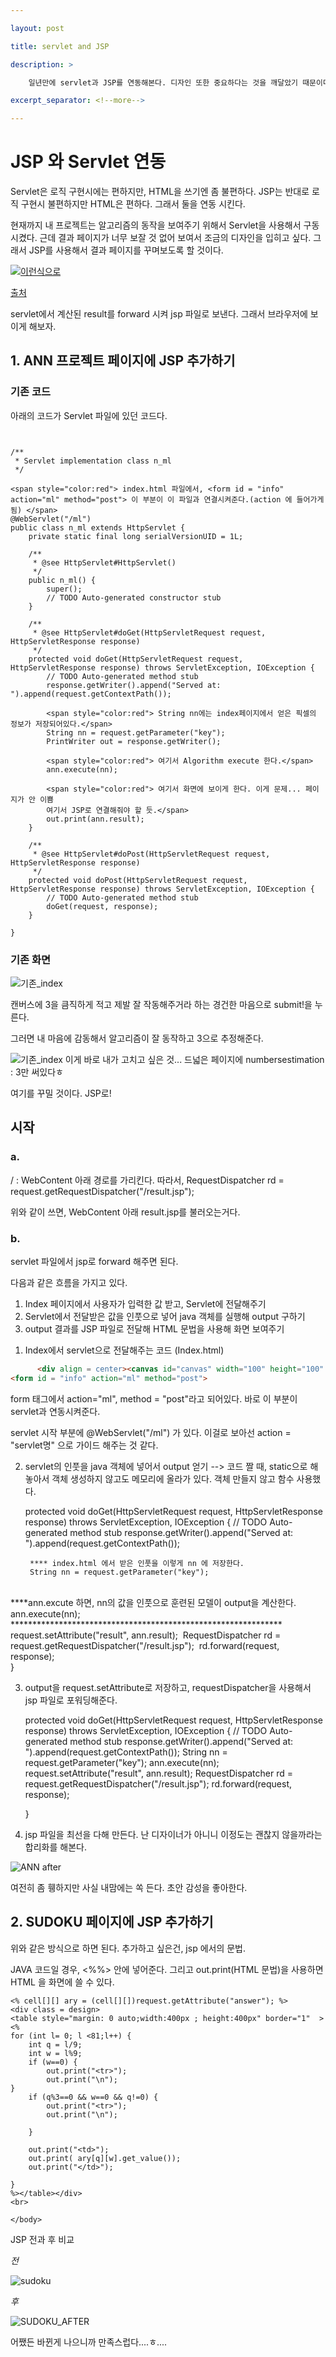 ```yaml
---

layout: post

title: servlet and JSP

description: >

	일년만에 servlet과 JSP를 연동해본다. 디자인 또한 중요하다는 것을 깨달았기 때문이다.

excerpt_separator: <!--more-->

---
```




# JSP 와 Servlet 연동

Servlet은 로직 구현시에는 편하지만, HTML을 쓰기엔 좀 불편하다. JSP는 반대로 로직 구현시 불편하지만 HTML은 편하다. 그래서 둘을 연동 시킨다.



현재까지 내 프로젝트는 알고리즘의 동작을 보여주기 위해서 Servlet을 사용해서 구동시켰다. 근데 결과 페이지가 너무 보잘 것 없어 보여서 조금의 디자인을 입히고 싶다. 그래서 JSP를 사용해서 결과 페이지를 꾸며보도록 할 것이다. 

[![이런식으로](https://img1.daumcdn.net/thumb/R1280x0/?scode=mtistory2&fname=http%3A%2F%2Fcfile22.uf.tistory.com%2Fimage%2F99E93B335B36F467199443)](https://img1.daumcdn.net/thumb/R1280x0/?scode=mtistory2&fname=http%3A%2F%2Fcfile22.uf.tistory.com%2Fimage%2F99E93B335B36F467199443) 

[출처](["https://starkying.tistory.com/entry/Forward-%EA%B7%B8%EB%A6%AC%EA%B3%A0-Servlet-JSP%EC%9D%98-%EC%97%B0%EB%8F%99])



servlet에서 계산된 result를 forward 시켜 jsp 파일로 보낸다. 그래서 브라우저에 보이게 해보자.



## 1. ANN 프로젝트 페이지에 JSP 추가하기

### 기존 코드

아래의 코드가 Servlet 파일에 있던 코드다.

```


/**
 * Servlet implementation class n_ml
 */

<span style="color:red"> index.html 파일에서, <form id = "info" action="ml" method="post"> 이 부분이 이 파일과 연결시켜준다.(action 에 들어가게 됨) </span>
@WebServlet("/ml")
public class n_ml extends HttpServlet {
	private static final long serialVersionUID = 1L;
       
    /**
     * @see HttpServlet#HttpServlet()
     */
    public n_ml() {
        super();
        // TODO Auto-generated constructor stub
    }

	/**
	 * @see HttpServlet#doGet(HttpServletRequest request, HttpServletResponse response)
	 */
	protected void doGet(HttpServletRequest request, HttpServletResponse response) throws ServletException, IOException {
		// TODO Auto-generated method stub
		response.getWriter().append("Served at: ").append(request.getContextPath());
		
		<span style="color:red"> String nn에는 index페이지에서 얻은 픽셀의 정보가 저장되어있다.</span>
		String nn = request.getParameter("key");
		PrintWriter out = response.getWriter();
		
		<span style="color:red"> 여기서 Algorithm execute 한다.</span>
		ann.execute(nn);
		
		<span style="color:red"> 여기서 화면에 보이게 한다. 이게 문제... 페이지가 안 이쁨
		여기서 JSP로 연결해줘야 할 듯.</span>
		out.print(ann.result);
	}

	/**
	 * @see HttpServlet#doPost(HttpServletRequest request, HttpServletResponse response)
	 */
	protected void doPost(HttpServletRequest request, HttpServletResponse response) throws ServletException, IOException {
		// TODO Auto-generated method stub
		doGet(request, response);
	}

}

```



### 기존 화면

![기존_index](https://user-images.githubusercontent.com/37058233/90485466-7beef280-e172-11ea-881a-5f06a27cada5.PNG)

캔버스에 3을 큼직하게 적고 제발 잘 작동해주거라 하는 경건한 마음으로 submit!을 누른다.

그러면 내 마음에 감동해서 알고리즘이 잘 동작하고 3으로 추정해준다.

![기존_index](https://user-images.githubusercontent.com/37058233/90485511-9032ef80-e172-11ea-8882-e0cd17ad494f.PNG) 이게 바로 내가 고치고 싶은 것... 드넓은 페이지에 numbersestimation : 3만 써있다ㅎ

여기를 꾸밀 것이다. JSP로!





## 시작

### a.

/ : WebContent 아래 경로를 가리킨다. 따라서, RequestDispatcher rd = request.getRequestDispatcher("/result.jsp");

위와 같이 쓰면, WebContent 아래 result.jsp를 불러오는거다.



### b.

servlet 파일에서 jsp로 forward 해주면 된다. 

다음과 같은 흐름을 가지고 있다.

 

1. Index 페이지에서 사용자가 입력한 값 받고, Servlet에 전달해주기
2. Servlet에서  전달받은 값을 인풋으로 넣어 java 객체를 실행해 output 구하기
3. output 결과를 JSP 파일로 전달해 HTML 문법을 사용해 화면 보여주기





1) Index에서 servlet으로 전달해주는 코드 (Index.html)

```HTML
	  <div align = center><canvas id="canvas" width="100" height="100" style= " border:solid 1px red;"></canvas></div><br/>
<form id = "info" action="ml" method="post">

```
form 태그에서 action="ml", method = "post"라고 되어있다. 바로 이 부분이 servlet과 연동시켜준다. 

servlet 시작 부분에 @WebServlet("/ml") 가 있다. 이걸로 보아선 action = "servlet명" 으로 가이드 해주는 것 같다.



2) servlet의 인풋을 java 객체에 넣어서 output 얻기 --> 코드 짤 때, static으로 해놓아서 객체 생성하지 않고도 메모리에 올라가 있다. 객체 만들지 않고 함수 사용했다.

	protected void doGet(HttpServletRequest request, HttpServletResponse response) throws ServletException, IOException {
		// TODO Auto-generated method stub
		response.getWriter().append("Served at: ").append(request.getContextPath());
		
		**** index.html 에서 받은 인풋을 이렇게 nn 에 저장한다.
		String nn = request.getParameter("key");


​		
​		****ann.excute 하면, nn의 값을 인풋으로 훈련된 모델이 output을 계산한다.
​		ann.execute(nn); **************************************************************
​		
​		request.setAttribute("result", ann.result);
​		RequestDispatcher rd = request.getRequestDispatcher("/result.jsp");
​	    rd.forward(request, response);
​	
​	}


3) output을 request.setAttribute로 저장하고, requestDispatcher을 사용해서 jsp 파일로 포워딩해준다. 

	protected void doGet(HttpServletRequest request, HttpServletResponse response) throws ServletException, IOException {
		// TODO Auto-generated method stub
		response.getWriter().append("Served at: ").append(request.getContextPath());
		String nn = request.getParameter("key");
		ann.execute(nn);
		request.setAttribute("result", ann.result);
		RequestDispatcher rd = request.getRequestDispatcher("/result.jsp");
	    rd.forward(request, response);
	
	}


4) jsp 파일을 최선을 다해 만든다. 난 디자이너가 아니니 이정도는 괜찮지 않을까라는 합리화를 해본다.

 ![ANN after](https://user-images.githubusercontent.com/37058233/90485712-dc7e2f80-e172-11ea-8f15-17d0732dadb9.PNG)

여전히 좀 휑하지만 사실 내맘에는 쏙 든다. 초안 감성을 좋아한다.





## 2. SUDOKU 페이지에 JSP 추가하기

위와 같은 방식으로 하면 된다. 추가하고 싶은건, jsp 에서의 문법.

JAVA 코드일 경우, <%%> 안에 넣어준다. 그리고 out.print(HTML 문법)을 사용하면 HTML 을 화면에 쓸 수 있다.

```
<% cell[][] ary = (cell[][])request.getAttribute("answer"); %>
<div class = design>
<table style="margin: 0 auto;width:400px ; height:400px" border="1"  >
<% 
for (int l= 0; l <81;l++) {
	int q = l/9;
	int w = l%9;	
	if (w==0) {
		out.print("<tr>");
		out.print("\n");
}
	if (q%3==0 && w==0 && q!=0) {
		out.print("<tr>");
		out.print("\n");

	} 
	
	out.print("<td>");
	out.print( ary[q][w].get_value());
	out.print("</td>");

}
%></table></div>
<br>

</body>
```



JSP 전과 후 비교

*전*

![sudoku](https://user-images.githubusercontent.com/37058233/90492955-bd849b00-e17c-11ea-88b1-8415b4bd6af2.PNG)

*후*

![SUDOKU_AFTER](https://user-images.githubusercontent.com/37058233/90493044-d9883c80-e17c-11ea-9adb-0d4bdc7ebc8c.PNG)



어쨌든 바뀐게 나으니까 만족스럽다....ㅎ....